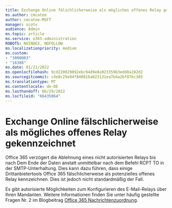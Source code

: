```yaml
---
title: Exchange Online fälschlicherweise als mögliches offenes Relay gekennzeichnet
ms.author: cmcatee
author: cmcatee-MSFT
manager: scotv
audience: Admin
ms.topic: article
ms.service: o365-administration
ROBOTS: NOINDEX, NOFOLLOW
ms.localizationpriority: medium
ms.custom:
- "3000003"
- "16386"
ms.date: 01/21/2022
ms.openlocfilehash: 9cd220029092ebc94d9e8a923359b3edd8a282d2
ms.sourcegitcommit: c4e8c29a94f840816a023131ea7b4a2bf876c305
ms.translationtype: MT
ms.contentlocale: de-DE
ms.lasthandoff: 06/29/2022
ms.locfileid: "66435064"
---
```

# <a name="exchange-online-incorrectly-flagged-as-possible-open-relay"></a>Exchange Online fälschlicherweise als mögliches offenes Relay gekennzeichnet

Office 365 verzögert die Ablehnung eines nicht autorisierten Relays bis nach Dem Ende der Daten anstatt unmittelbar nach dem Befehl RCPT TO in der SMTP-Unterhaltung. Dies kann dazu führen, dass einige Drittanbietertools Office 365 fälschlicherweise als potenzielles offenes Relay kennzeichnen. Dies ist jedoch nicht standardmäßig der Fall.

Es gibt autorisierte Möglichkeiten zum Konfigurieren des E-Mail-Relays über Ihren Mandanten. Weitere Informationen finden Sie unter häufig gestellte Fragen Nr. 2 im Blogbeitrag [Office 365 Nachrichtenzuordnung](https://techcommunity.microsoft.com/t5/exchange-team-blog/office-365-message-attribution/ba-p/749143).
